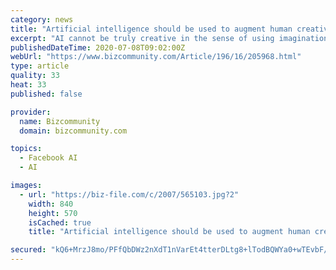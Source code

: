 ```yaml
---
category: news
title: "Artificial intelligence should be used to augment human creativity - not replace it"
excerpt: "AI cannot be truly creative in the sense of using imagination to develop truly original ideas and make something. AI systems are limited by the original datasets humans give them to learn from. So, the question shouldn't be technology or creativity,"
publishedDateTime: 2020-07-08T09:02:00Z
webUrl: "https://www.bizcommunity.com/Article/196/16/205968.html"
type: article
quality: 33
heat: 33
published: false

provider:
  name: Bizcommunity
  domain: bizcommunity.com

topics:
  - Facebook AI
  - AI

images:
  - url: "https://biz-file.com/c/2007/565103.jpg?2"
    width: 840
    height: 570
    isCached: true
    title: "Artificial intelligence should be used to augment human creativity - not replace it"

secured: "kQ6+MrzJ8mo/PFfQbDWz2nXdT1nVarEt4tterDLtg8+lTodBQWYa0+wTEvbF/1ZqOxmBJvIOckwmOxDugoTX2cKBBcVrn2ttr/TgEV+DzixGaOTm9E5di4DbXRAEOZVt5pmSuG1WTQN2Gjs+Aj03hiH3ASPhoadP/4S2g8sGU7Nx2SSGbtk5/5ntiwTlHt9T71fptuVHc6JbTqf6uZVF0PI2acOFY/biK7g+R9rpzeaGuA1klCtYoNCt8OHctayJ7UWvMOd+fp0murCg4UKlRayQmHc+fLQmH6PBBgKY9C5qAIVqWXufbsWxADkmvqeE1rGKKVXz/fZXU5BI3k/ufw==;nptSsF6rcr2Nz7MKKIHsgw=="
---
```


